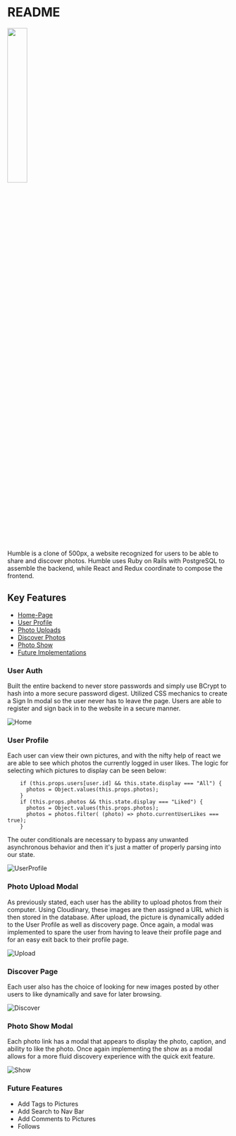 # README
<a href="https://humblepx.herokuapp.com"><img width=30% src="http://res.cloudinary.com/arpannln/image/upload/v1518212250/v1rblg0obxlbrymmbokc.png"></a>

  Humble is a clone of 500px, a website recognized for users to be able to share and discover photos. Humble 
  uses Ruby on Rails with PostgreSQL to assemble the backend, while React and Redux coordinate to compose the frontend.
 
 
## Key Features

* [Home-Page](#user-auth)
* [User Profile](#user-profile)
* [Photo Uploads](#photo-upload-modal)
* [Discover Photos](#discover-page)
* [Photo Show](#photo-show-modal)
* [Future Implementations](#future-features)


### User Auth

  Built the entire backend to never store passwords and simply use BCrypt to hash into a more secure password digest. Utilized CSS
mechanics to create a Sign In modal so the user never has to leave the page. Users are able to register and sign back in to the website in a secure manner.

![Home](https://res.cloudinary.com/arpannln/image/upload/v1518206227/is0fi7x8xvfddcxc9sbh.png)


### User Profile

  Each user can view their own pictures, and with the nifty help of react we are able to see which photos the currently logged in user likes. The logic for selecting which pictures to display can be seen below: 

```let photos = [];
    if (this.props.users[user.id] && this.state.display === "All") {
      photos = Object.values(this.props.photos);
    }
    if (this.props.photos && this.state.display === "Liked") {
      photos = Object.values(this.props.photos);
      photos = photos.filter( (photo) => photo.currentUserLikes === true);
    }
```
The outer conditionals are necessary to bypass any unwanted asynchronous behavior and then it's just a matter of properly parsing into our state.

![UserProfile](https://res.cloudinary.com/arpannln/image/upload/v1518210578/qsrbfewsmkqn1tkrfekv.png)


### Photo Upload Modal
  
  As previously stated, each user has the ability to upload photos from their computer. Using Cloudinary, these images are then assigned a URL which is then stored in the database. After upload, the picture is dynamically added to the User Profile as well as discovery page. Once again, a modal was implemented to spare the user from having to leave their profile page and for an easy exit back to their profile page. 


![Upload](https://res.cloudinary.com/arpannln/image/upload/v1518210897/szoinoeznp1jugyhondn.png)



### Discover Page
  
  Each user also has the choice of looking for new images posted by other users to like dynamically and save for later browsing. 
  
![Discover](https://res.cloudinary.com/arpannln/image/upload/v1518210589/xg1zavqmblm4slcb7v0v.png)



### Photo Show Modal

  Each photo link has a modal that appears to display the photo, caption, and ability to like the photo. Once again implementing the show as a modal allows for a more fluid discovery experience with the quick exit feature. 

![Show](https://res.cloudinary.com/arpannln/image/upload/v1518210559/rkzspbjaqiimby3qo53u.png)

### Future Features

* Add Tags to Pictures 
* Add Search to Nav Bar
* Add Comments to Pictures 
* Follows



